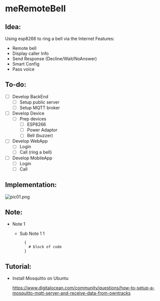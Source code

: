 # meRemoteBell

## Idea:
Using esp8266 to ring a bell via the Internet
Features:
* Remote bell
* Display caller Info
* Send Response (Decline/Wait/NoAnswer)
* Smart Config
* Pass voice

## To-do:
* [ ] Develop BackEnd
  * [ ] Setup public server
  * [ ] Setup MQTT broker
* [ ] Develop Device
  * [ ] Prep devices
    * [ ] ESP8266
    * [ ] Power Adaptor
    * [ ] Bell (buzzer)
* [ ] Develop WebApp
  * [ ] Login
  * [ ] Call (ring a bell)
* [ ] Develop MobileApp
	* [ ] Login
	* [ ] Call

## Implementation:
![pic01.png](pic01.png)
 

## Note:
* Note 1
	* Sub Note 1 1
		
			{
			  # block of code
			}

## Tutorial:
* Install Mosquitto on Ubuntu

	https://www.digitalocean.com/community/questions/how-to-setup-a-mosquitto-mqtt-server-and-receive-data-from-owntracks
  
  
